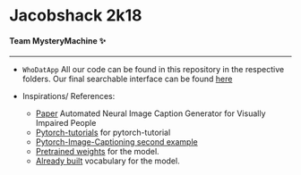 # Jacobshack 2k18
#### Team MysteryMachine :sparkles:
---

- `WhoDatApp`
All our code can be found in this repository in the respective folders. Our final searchable interface can be found [here](https://live-wire.github.io/jacobshack/web/)



- Inspirations/ References:
	- [Paper](https://cs224d.stanford.edu/reports/mcelamri.pdf) Automated Neural Image Caption Generator
for Visually Impaired People
	- [Pytorch-tutorials](https://github.com/yunjey/pytorch-tutorial/tree/master/tutorials/03-advanced/image_captioning) for pytorch-tutorial
	- [Pytorch-Image-Captioning second example](https://github.com/sgrvinod/a-PyTorch-Tutorial-to-Image-Captioning)
	- [Pretrained weights](https://www.dropbox.com/s/ne0ixz5d58ccbbz/pretrained_model.zip?dl=0) for the model.
	- [Already built](https://www.dropbox.com/s/26adb7y9m98uisa/vocap.zip?dl=0) vocabulary for the model.


